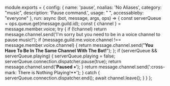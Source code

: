 module.exports = {
    config: {
        name: 'pause',
        noalias: 'No Aliases',
        category: "music",
        description: 'Pause command.',
        usage: " ",
        accessableby: "everyone"
    },
    run: async (bot, message, args, ops) => {
        const serverQueue = ops.queue.get(message.guild.id);
        const { channel } = message.member.voice;
      try {
        if (!channel) return message.channel.send('I\'m sorry but you need to be in a voice channel to pause music!');
        if (message.guild.me.voice.channel !== message.member.voice.channel) {
            return message.channel.send("**You Have To Be In The Same Channel With The Bot!**");
        };
        if (serverQueue && serverQueue.playing) {
            serverQueue.playing = false;
            serverQueue.connection.dispatcher.pause(true);
            return message.channel.send('**Paused** ⏸');
        }
        return message.channel.send(':cross-mark: There is Nothing Playing!**');
      } catch {
          serverQueue.connection.dispatcher.end();
          await channel.leave();
      }
    }
};

